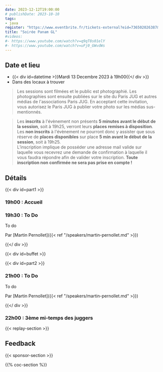 ```yaml
---
date: 2023-12-12T19:00:00
# publishDate: 2023-10-10
tags:
- java
register: "https://www.eventbrite.fr/tickets-external?eid=736502026387&ref=etckt"
title: "Soirée Panam GL"
#videos:
#- https://www.youtube.com/watch?v=q9qT8s01elY
#- https://www.youtube.com/watch?v=uFj0_GWvdWs
---
```


## Date et lieu

* {{< div id=datetime >}}Mardi 13 Decembre 2023 à 19h00{{</ div >}}
* Dans des locaux à trouver
<!-- * {{< div id=location >}}Dans [les locaux de Agorapulse]({{< ref "/location/agorapulse.md" >}}){{</ div >}} -->

> Les sessions sont filmées et le public est photographié. Les photographies sont ensuite publiées sur le site du Paris JUG et autres médias de l'associations Paris JUG. En acceptant cette invitation, vous autorisez le Paris JUG à publier votre photo sur les médias sus-mentionnés.

> Les **inscrits** à l'évènement non présents **5 minutes avant le début de la session**, soit à 19h25, verront leurs **places remises à disposition**.  
Les **non inscrits** à l'évènement ne pourront donc y assister que sous réserve de **places disponibles** sur place **5 min avant le début de la session**, soit à 19h25.  
L’inscription implique de posséder une adresse mail valide sur laquelle vous recevrez une demande de confirmation à laquelle il vous faudra répondre afin de valider votre inscription.
**Toute inscription non confirmée ne sera pas prise en compte !**

## Détails

{{< div id=part1 >}}

### 19h00 : Accueil

### 19h30 : To Do

To do

Par [Martin Pernollet]({{< ref "/speakers/martin-pernollet.md" >}})

{{</ div >}}


{{< div id=buffet >}}
<!-- ### 20h30 : Buffet offert par Agorapulse
{{</ div >}}
[{{< figure src="/img/sponsors/2022/agorapulse.svg" alt="Agorapulse" class="sponsor-svg-logo" >}}](https://www.agorapulse.com/) -->



{{< div id=part2 >}}
### 21h00 : To Do

To do

Par [Martin Pernollet]({{< ref "/speakers/martin-pernollet.md" >}})

{{</ div >}}
### 22h00 : 3ème mi-temps des juggers

{{< replay-section >}}

## Feedback

{{< sponsor-section >}}

{{% coc-section %}}
